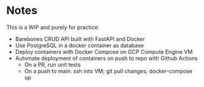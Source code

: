 # Notes 
This is a WIP and purely for practice:
- Barebones CRUD API built with FastAPI and Docker
- Use PostgreSQL in a docker container as database
- Deploy containers with Docker Compose on GCP Compute Engine VM
- Automate deployment of containers on push to repo with Github Actions
    - On a PR, run unit tests
    - On a push to main: ssh into VM; git pull changes; docker-compose up
